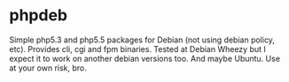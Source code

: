 phpdeb
======

Simple php5.3 and php5.5 packages for Debian (not using debian policy, etc). Provides cli, cgi and fpm binaries.
Tested at Debian Wheezy but I expect it to work on another debian versions too. And maybe Ubuntu.
Use at your own risk, bro.
